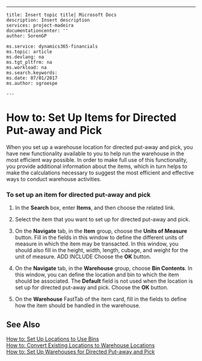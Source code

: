 ---
    title: Insert topic title| Microsoft Docs
    description: Insert description
    services: project-madeira
    documentationcenter: ''
    author: SorenGP

    ms.service: dynamics365-financials
    ms.topic: article
    ms.devlang: na
    ms.tgt_pltfrm: na
    ms.workload: na
    ms.search.keywords:
    ms.date: 07/01/2017
    ms.author: sgroespe

    ---
# How to: Set Up Items for Directed Put-away and Pick
When you set up a warehouse location for directed put-away and pick, you have new functionality available to you to help run the warehouse in the most efficient way possible. In order to make full use of this functionality, you provide additional information about the items, which in turn helps to make the calculations necessary to suggest the most efficient and effective ways to conduct warehouse activities.  
  
### To set up an item for directed put-away and pick  
  
1.  In the **Search** box, enter **Items**, and then choose the related link.  
  
2.  Select the item that you want to set up for directed put-away and pick.  
  
3.  On the **Navigate** tab, in the **Item** group, choose the **Units of Measure** button. Fill in the fields in this window to define the different units of measure in which the item may be transacted. In this window, you should also fill in the height, width, length, cubage, and weight for the unit of measure. ADD INCLUDE<!--[!INCLUDE[bp_choose_columns](../DesignAndEngineering/includes/bp_choose_columns_md.md)]--> Choose the **OK** button.  
  
4.  On the **Navigate** tab, in the **Warehouse** group, choose **Bin Contents**. In this window, you can define the location and bin to which the item should be associated. The **Default** field is not used when the location is set up for directed put-away and pick. Choose the **OK** button.  
  
5.  On the **Warehouse** FastTab of the item card, fill in the fields to define how the item should be handled in the warehouse.  
  
## See Also  
 [How to: Set Up Locations to Use Bins](../WarehouseActivities/how-to-set-up-locations-to-use-bins.md)   
 [How to: Convert Existing Locations to Warehouse Locations](../WarehouseActivities/how-to-convert-existing-locations-to-warehouse-locations.md)   
 [How to: Set Up Warehouses for Directed Put-away and Pick](../WarehouseActivities/how-to-set-up-warehouses-for-directed-put-away-and-pick.md)